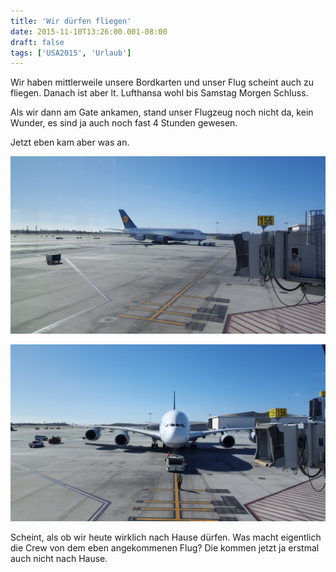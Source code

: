 ```yaml
---
title: 'Wir dürfen fliegen'
date: 2015-11-10T13:26:00.001-08:00
draft: false
tags: ['USA2015', 'Urlaub']
---
```


Wir haben mittlerweile unsere Bordkarten und unser Flug scheint auch zu fliegen. Danach ist aber lt. Lufthansa wohl bis Samstag Morgen Schluss.  
  
Als wir dann am Gate ankamen, stand unser Flugzeug noch nicht da, kein Wunder, es sind ja auch noch fast 4 Stunden gewesen.  
  
Jetzt eben kam aber was an.

![](/urlaub11to15-images/15/1447190687076.jpg)

![](/urlaub11to15-images/15/1447190694604.jpg)

Scheint, als ob wir heute wirklich nach Hause dürfen. Was macht eigentlich die Crew von dem eben angekommenen Flug? Die kommen jetzt ja erstmal auch nicht nach Hause.